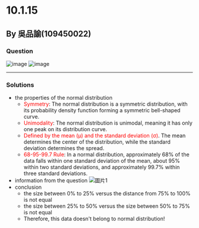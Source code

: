 # 10.1.15
## By 吳品諭(109450022)

### Question
![image](https://github.com/HWTeng-Course/202402-Statistics/assets/151057941/6316813c-141e-45c1-a4a4-f15374234c23)
![image](https://github.com/HWTeng-Course/202402-Statistics/assets/151057941/08118797-8487-4aad-b38e-20fe88e48aec)

***

### Solutions
-  the properties of the normal distribution
   -  <font color=#FF0000>Symmetry</font>: The normal distribution is a symmetric distribution, with its probability density function forming a symmetric bell-shaped curve.
   - <font color=#FF0000>Unimodality</font>: The normal distribution is unimodal, meaning it has only one peak on its distribution curve.
   - <font color=#FF0000>Defined by the mean (μ) and the standard deviation (σ)</font>. The mean determines the center of the distribution, while the standard deviation determines the spread.
   - <font color=#FF0000>68-95-99.7 Rule</font>: In a normal distribution, approximately 68% of the data falls within one standard deviation of the mean, about 95% within two standard deviations, and approximately 99.7% within three standard deviations. 
-  information from the question
   ![圖片1](https://github.com/HWTeng-Course/202402-Statistics/assets/151057941/79f9c0a1-0feb-4161-abe5-94e14fb1281a)
-  conclusion
   - the size between 0% to 25% versus the distance from 75% to 100% is not equal 
   - the size between 25% to 50% versus the size between 50% to 75% is not equal
   - Therefore, this data doesn't belong to normal distribution!

  
   
